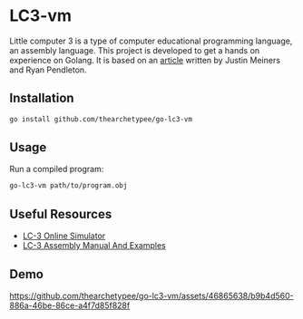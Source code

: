 # LC3-vm

Little computer 3 is a type of computer educational programming language, an assembly language. This project is developed to get a hands on experience on Golang. It is based on an [article](https://www.jmeiners.com/lc3-vm/) written by Justin Meiners and Ryan Pendleton. 

## Installation
 ```bash
 go install github.com/thearchetypee/go-lc3-vm
```

## Usage

Run a compiled program:

```bash
go-lc3-vm path/to/program.obj
```

## Useful Resources

* [LC-3 Online Simulator](https://wchargin.github.io/lc3web/)
* [LC-3 Assembly Manual And Examples](http://people.cs.georgetown.edu/~squier/Teaching/HardwareFundamentals/LC3-trunk/docs/LC3-AssemblyManualAndExamples.pdf)
  

## Demo
https://github.com/thearchetypee/go-lc3-vm/assets/46865638/b9b4d560-886a-46be-86ce-a4f7d85f828f


